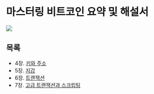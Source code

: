 # 마스터링 비트코인 요약 및 해설서

<img src="https://learning.oreilly.com/library/cover/9781491954379/250w/"><br/>

## 목록

- 4장. [키와 주소](./ch04.md)
- 5장. [지갑](./ch05.md)
- 6장. [트랜잭션](./ch06.md)
- 7장. [고급 트랜잭션과 스크립팅](./ch07.md)

